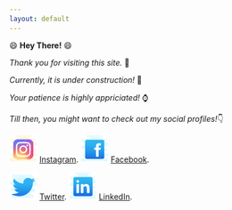 ```yaml
---
layout: default
---
```



😄 **Hey There!** 😄


_Thank you for visiting this site._ 👏

_Currently, it is under construction!_ 🚧

_Your patience is highly appriciated!_ ⌚

_Till then, you might want to check out my social profiles!_👇


![Instagram](./icons/icons8-instagram-50.png)
[Instagram](https://instagram.com/teekamsuthar).
![Facebook](./icons/icons8-facebook-old-50.png)
[Facebook](https://www.facebook.com/teekam.suthar.79).


![Twitter](./icons/icons8-twitter-50.png)
[Twitter](https://twitter.com/Teekam_Suthar).
![LinkedIn](./icons/icons8-linkedin-50.png)
[LinkedIn](https://www.linkedin.com/in/teekam-suthar-59730b171/).
